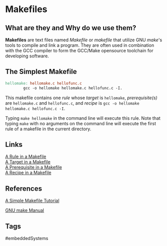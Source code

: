 # Makefiles

## What are they and Why do we use them?
**Makefiles** are text files named *Makefile* or *makefile* that utilize GNU *make*'s tools to compile and link a program. They are often used in combination with the GCC compiler to form the GCC/Make opensource toolchain for developing software. 

## The Simplest Makefile
```mk
hellomake: hellomake.c hellofunc.c
		gcc -o hellomake hellomake.c hellofunc.c -I.
```

This makefile contains one *rule* whose *target* is `hellomake`, *prerequisite(s)* are `hellomake.c` and `hellofunc.c`, and *recipe* is `gcc -o hellomake hellomake.c hellofunc.c -I`.

  
Typing `make hellomake` in the command line will execute this rule. Note that typing `make` with no arguments on the command line will execute the first rule of a makefile in the current directory.  


## Links
[A Rule in a Makefile](../202110182258)  
[A Target in a Makefile](../202110182306)  
[A Prerequisite in a Makefile](../202110182309)  
[A Recipe in a Makefile](../202110182310)  
 
## References
[A Simple Makefile Tutorial](https://www.cs.colby.edu/maxwell/courses/tutorials/maketutor/)

[GNU make Manual](https://www.gnu.org/software/make/manual/html_node/index.html#SEC_Contents)

## Tags
#embeddedSystems
